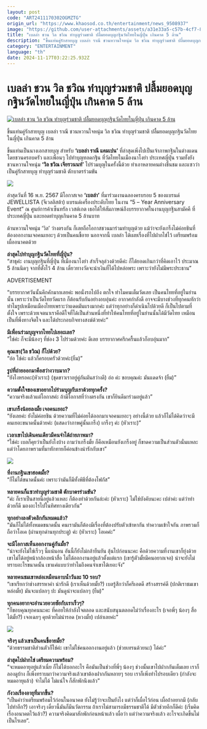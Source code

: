 ```yaml
---
layout: post
code: "ART2411170302OGMZTG"
origin_url: "https://www.khaosod.co.th/entertainment/news_9508937"
image: "https://github.com/user-attachments/assets/a31e33a5-c57b-4cf7-866b-f70c3cd68cd4"
title: "เบลล่า ชวน วิล ชวิณ ทำบุญร่วมชาติ ปลื้มยอดบุญกฐินวัดไทยในญี่ปุ่น เกินคาด 5 ล้าน"
description: "ขึ้นแท่นคู่รักสายบุญ เบลล่า ราณี ชวนหวานใจหนุ่ม วิล ชวิณ ทำบุญร่วมชาติ ปลื้มยอดบุญกฐินวัดไทยในญี่ปุ่น เกินคาด 5 ล้าน"
category: "ENTERTAINMENT"
language: "th"
date: 2024-11-17T03:22:25.932Z
---
```


# เบลล่า ชวน วิล ชวิณ ทำบุญร่วมชาติ ปลื้มยอดบุญกฐินวัดไทยในญี่ปุ่น เกินคาด 5 ล้าน

[![เบลล่า ชวน วิล ชวิณ ทำบุญร่วมชาติ ปลื้มยอดบุญกฐินวัดไทยในญี่ปุ่น เกินคาด 5 ล้าน](https://www.khaosod.co.th/wpapp/uploads/2024/11/bellaWill-5.jpg "เบลล่า ชวน วิล ชวิณ ทำบุญร่วมชาติ ปลื้มยอดบุญกฐินวัดไทยในญี่ปุ่น เกินคาด 5 ล้าน")](https://www.khaosod.co.th/wpapp/uploads/2024/11/bellaWill-5.jpg)

ขึ้นแท่นคู่รักสายบุญ เบลล่า ราณี ชวนหวานใจหนุ่ม วิล ชวิณ ทำบุญร่วมชาติ ปลื้มยอดบุญกฐินวัดไทยในญี่ปุ่น เกินคาด 5 ล้าน

ขึ้นแท่นเป็นนางเอกสายบุญ สำหรับ **‘เบลล่า ราณี แคมเปน’** ที่ล่าสุดเพิ่งไปเป็นเจ้าภาพกฐินในต่างแดน โดยชวนครอบครัว และเพื่อนๆ ไปทำบุญทอดกฐิน ที่วัดไทยในเมืองนาโงย่า ประเทศญี่ปุ่น รวมทั้งยังชวนหวานใจหนุ่ม **‘วิล ชวิณ เจียรวนนท์’** ไปร่วมบุญในครั้งนี้ด้วย ทำเอาหลายคนต่างชื่นชม และแซวว่าเป็นคู่รักสายบุญ ทำบุญร่วมชาติ ตักบาตรร่วมขัน

![](https://www.khaosod.co.th/wpapp/uploads/2024/11/bellaWill-2.jpg)

ล่าสุดวันที่ 16 พ.ย. 2567 มีโอกาสเจอ **‘เบลล่า’** ที่มาร่วมงานฉลองครบรอบ 5 ของแบรนด์ JEWELLISTA (จีเวลลิสต้า) แบรนด์เครื่องประดับไทย ในงาน “5 – Year Anniversary Event” ณ ศูนย์การค้าเซ็นทรัล เวสต์เกต เธอได้ให้สัมภาษณ์ถึงบรรยากาศในงานบุญกฐินสามัคคี ที่ประเทศญี่ปุ่น และยอดทำบุญเกินคาด 5 ล้านบาท

ด้านหวานใจหนุ่ม ‘วิล’ ว่างตรงกัน ก็เลยถือโอกาสชวนมาร่วมทำบุญด้วย แม้ว่าจะยังเกร็งไม่ค่อยชินที่ต้องออกงานเจอคนเยอะๆ ด้วยเป็นคนขี้อาย นอกจากนี้ เบลล่า ได้เผยเรื่องที่ไปฝากไข่ไว้ เตรียมพร้อมเผื่ออนาคตด้วย

**ล่าสุดไปทำบุญกฐินวัดไทยที่ญี่ปุ่น?**  
“สาธุค่ะ งานบุญกฐินที่ญี่ปุ่น ที่เมืองนาโงย่า สำเร็จลุล่วงด้วยดีค่ะ ก็ได้ยอดเกินกว่าที่คิดเอาไว้ ประมาณ 5 ล้านนิดๆ จากที่ตั้งไว้ 4 ล้าน เดี๋ยวทางวัดจะนำเงินที่ได้ไปหล่อพระ เพราะว่ายังไม่มีพระประธาน”

ADVERTISEMENT

“บรรยากาศวันนั้นคึกคักมากเลยค่ะ พอนั่งรถไปถึง ตกใจ ทำไมคนเต็มวัดเลย เป็นคนไทยที่อยู่ในย่านนั้น เพราะว่าเป็นวัดไทยวัดแรก ก็ต้อนรับกันอย่างอบอุ่นค่ะ อากาศกำลังดี อาจจะมีบางช่วงที่ทุกคนทักว่าทำไมรูปเหมือนเมืองไทยเพราะว่าแดดมันแรงมากค่ะ แต่ว่าทุกอย่างก็ดำเนินไปด้วยดี ก็เป็นไปตามที่ตั้งใจ เพราะด้วยเจตนาเราคือดีใจที่ได้เป็นส่วนหนึ่งที่ทำให้คนไทยที่อยู่ในย่านนั้นได้มีวัดไทย เหมือนเป็นที่พึ่งทางจิตใจ และได้ประกอบกิจทางสงฆ์ด้วยค่ะ”

**มีเพื่อนร่วมบุญจากไทยไปเยอะเลย?**  
“ใช่ค่ะ ก็จะมีน้องๆ ที่ช่อง 3 ไปร่วมด้วยค่ะ ดีเลย บรรยากาศครึกครื้นแล้วก็อบอุ่นมาก”

**คุณเขา(วิล ชวิณ) ก็ไปด้วย?**  
“อ๋อ ใช่ค่ะ แล้วก็ครอบครัวด้วยค่ะ(ยิ้ม)”

**รูปที่ถ่ายออกมาคือสว่างวาบมาก?**  
“ยังไงหรอคะ(หัวเราะ) (ชุดขาวเราอยู่คู่กันมันสว่างดี) อ๋อ ค่ะ ขอบคุณค่ะ มันแดดจ้า (ยิ้ม)”

**ความตั้งใจของเขาอยากไปร่วมบุญกับเราด้วยทุกครั้ง?**  
“ความจริงแล้วแต่โอกาสค่ะ ถ้ามีโอกาสที่ว่างตรงกัน เขาก็ยินดีมาร่วมอยู่แล้ว”

**เขาเกร็งน้อยลงมั้ย เจอคนเยอะ?**  
“ยังเลยค่ะ ยังไม่ค่อยชิน ด้วยความที่ไม่ค่อยได้ออกมาเจอคนเยอะๆ อย่างนี้ด้วย แล้วก็ไม่ได้คิดว่าจะมีคนเยอะขนาดนั้นด้วยค่ะ (แสดงว่าภาพคู่นั้นเกร็ง) เกร็งๆ ค่ะ (หัวเราะ)”

**เวลาเขาไปเดินคนเดียวมีคนจำได้ถ่ายภาพมา?**  
“ใช่ค่ะ เบลก็คุยว่าเป็นยังไงบ้าง ถามว่าเกร็งมั้ย ก็คือเหมือนยังเกร็งอยู่ ก็ขาดความเป็นส่วนตัวนั่นแหละ แต่ว่าโดยภาพรวมที่มาทักทายก็ค่อนข้างน่ารักกับเขา”

![](https://www.khaosod.co.th/wpapp/uploads/2024/11/bellaWill-4.jpg)

**ที่งานกฐินเขาฮอตมั้ย?**  
“ก็ไม่ได้ขนาดนั้นค่ะ เพราะว่ามันก็มีทั้งพิธีที่ต้องโฟกัส”

**หลายคนก็แซวทำบุญร่วมชาติ ตักบาตรร่วมขัน?**  
“ค่ะ ก็เราเป็นสายนี้อยู่แล้วแหละ ก็ต้องทำด้วยกันล่ะค่ะ (หัวเราะ) ไม่ใช่บังคับนะคะ เปล่าค่ะ แต่ว่าทำด้วยก็ดี มองอะไรไปในทิศทางเดียวกัน”

**ทุกอย่างลงตัวคลิกกันหมดแล้ว?**  
“มันก็ไม่ได้ทั้งหมดขนาดนั้น คนเรามันก็ต้องมีเรื่องที่ต้องปรับตัวเข้าหากัน ทำความเข้าใจกัน ภาพรวมก็ถือว่าโอเค (ผ่านทุกด่านทุกประตู) ค่ะ (หัวเราะ) โอเคค่ะ”

**จะมีโอกาสเห็นออกงานคู่กันมั้ย?**  
“น่าจะยังไม่ใช่เร็วๆ นี้แน่นอน อันนี้ก็ยังไม่กล้ายืนยัน ลุ้นไปก่อนนะคะ คือด้วยความที่งานเขาก็ยุ่งด้วย เขาไม่ได้อยู่หน้ากล้องหน้าสื่อ ไม่ได้ออกงานอยู่แล้วตั้งแต่แรก (เขารู้ตัวมั้ยมีคนอยากเจอ) น่าจะยังไม่ทราบอะไรขนาดนั้น เขาแค่แบบว่าทำไมถึงคนจำเขาได้เยอะจัง”

**หลายคนชมเขาหล่อเหมือนอาบน้ำวันละ 10 รอบ?**  
“เขาเรียกว่าช่างสรรหาคำ น่ารักดี (เราเห็นด้วยมั้ย?) เบลรู้สึกว่าก็ครีเอตดี สร้างสรรค์ดี (ปกติเราชมเขาหล่อมั้ย) มันจะแปลกๆ ปะ มันดูน่าจะแปลกๆ (ยิ้ม)”

**ทุกคนอยากจะอำนวยอวยชัยกับเราเร็วๆ?**  
“ก็ขอบคุณทุกคนนะคะ ที่คอยให้กำลังใจตลอด และสนับสนุนตลอดไม่ว่าเรื่องอะไร (เจอพี่ๆ น้องๆ สื่อได้มั้ย?) เจอเฉยๆ คุยด้วยไม่น่ารอด (หวงมั้ย) เปล่าเลยค่ะ”

![](https://www.khaosod.co.th/wpapp/uploads/2024/11/bellaWill-3.jpg)

**จริงๆ แล้วเขาเป็นคนขี้อายมั้ย?**  
“ด้วยธรรมชาติส่วนตัวก็ใช่ค่ะ เขาไม่ใช่คนออกงานอยู่แล้ว (ช่วยเทรนด้วยนะ) ได้ค่ะ”

**ล่าสุดไปฝากไข่ เตรียมความพร้อม?**  
“จะหมดอายุอยู่แล้วเนี่ย ก็ไม่ได้บอกอะไร คือมันเป็นช่วงที่พี่ๆ น้องๆ ช่วงนั้นเขาไปฝากกันเต็มเลย เราก็ลองดูบ้าง ก็เพิ่งทราบมาว่าความจริงแล้วเขาต้องฝากกันหลายๆ รอบ เราก็เพิ่งทำไปรอบเดียว (กำลังจะหมดอายุแล้ว) จำไม่ได้ ไม่แน่ใจ ก็สักพักนึงแล้ว”

**กังวลเรื่องอายุที่มากขึ้น?**  
“เป็นคำว่าเตรียมพร้อมไว้ก่อนในอนาคต ยังไม่รู้ว่าจะเป็นยังไง แต่ว่าก็เผื่อไว้ก่อน เผื่อถ้าอยากมี (กลับไปทำอีก?) เอาจริงๆ เดี๋ยวนี้มันก็มีนวัตกรรม ถ้าเราไม่สามารถมีธรรมชาติได้ มีตัวช่วยอีกก็ดีค่ะ (เริ่มคิดเรื่องอนาคตไว้แล้ว?) ความจริงคิดมาสักพักก่อนหน้าแล้ว เผื่อว่า แต่ว่าความจริงแล้ว อะไรจะเกิดขึ้นไม่เป็นไรเลย”.